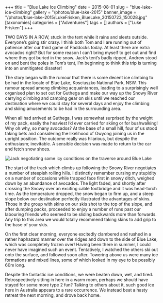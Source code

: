 +++
title = "Blue Lake Ice Climbing"
date = 2015-08-01
slug = "blue-lake-ice-climbing"
gallery = "/photos/blue-lake-2015"
banner_image = "/photos/blue-lake-2015/LukeFrisken_BlueLake_20150723_150028.jpg"
[taxonomies]
categories = ["Adventures"]
tags = []
authors = ["Luke Frisken"]
+++

TWO DAYS IN A ROW, stuck in the tent while it rains and sleets outside.
Everyone’s going stir crazy. I think both Tom and I are running out of
patience after our third game of Paddocks today. At least there are
extra avocados right? But for some reason I can’t bring myself to get
out and find where they got buried in the snow. Jack’s tent’s badly
ripped, Andrew stood on and bent the poles in Tom’s tent, I’m beginning
to think this trip is turning into an unmitigated disaster\!

The story began with the rumour that there is some decent ice climbing
to be had in the locale of Blue Lake, Kosciuszko National Park, NSW.
This rumour spread among climbing acquaintances, leading to a
surprisingly well organised plan to set out for Guthega and make our way
up the Snowy River carrying climbing and camping gear on skis until we
reached our destination where we could stay for several days and enjoy
the climbing and skiing amusements to be had in the surrounding area.

When all had arrived at Guthega, I was somewhat surprised by the weight
of my pack, easily the heaviest I’d ever carried for skiing or for
bushwalking\! Why oh why, so many avocados? At the base of a small hill,
four of us stood taking bets and considering the likelihood of Owyong
joining us in the upright position. The outcome really was hilarious,
but despite the enthusiasm; inevitable. A sensible decision was made to
return to the car and fetch snow shoes.

![Jack negotiating some icy conditions on the traverse around Blue
Lake](/photos/blue-lake-2015/LukeFrisken_BlueLake_20150723_103253.jpg)

The start of the track which climbs up following the Snowy River
negotiates a number of steepish rolling hills. I distinctly remember
cursing my stupidity on a number of occasions while trapped face first
in snowy ditch, weighed down by an abundance of avocados. The light
faded, and shortly after crossing the Snowy over an exciting cable
footbridge and it was head-torch time. As the temperature dropped, the
snow began to firm up, and a steep slope below our destination perfectly
illustrated the advantages of skins. Those in the group with skins on
our skis shot to the top of the slope, and after dumping packs,
proceeded to enjoy a number of runs past our labouring friends who
seemed to be sliding backwards more than forwards. Any trip to this area
we would totally recommend taking skins to add grip to the base of your
skis.

On the first clear morning, everyone excitedly clambered and rushed in a
rather haphazard manner over the ridges and down to the side of Blue
Lake, which was completely frozen over\! Having been there in summer, I
could never have imagined such an event. Tentatively, I watched the
others ski out onto the surface, and followed soon after. Towering above
us were many ice formations and mixed lines, some of which looked in my
eye to be possibly 60m long.

Despite the fantastic ice conditions, we were beaten down, wet, and
tired. Retrospectively sitting in here in a warm room, perhaps we should
have stayed for some more type 2 fun? Talking to others about it, such
good ice here in Australia appears to a rare occurrence. We instead beat
a hasty retreat the next morning, and drove back home.
